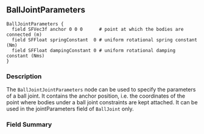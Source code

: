 ## BallJointParameters


```
BallJointParameters {
  field SFVec3f anchor 0 0 0      # point at which the bodies are connected (m)
  field SFFloat springConstant  0 # uniform rotational spring constant (Nm)
  field SFFloat dampingConstant 0 # uniform rotational damping constant (Nms) 
}
```

### Description

The `BallJointJointParameters` node can be used to specify the parameters of a
ball joint. It contains the anchor position, i.e. the coordinates of the point
where bodies under a ball joint constraints are kept attached. It can be used in
the jointParameters field of `BallJoint` only.

### Field Summary

